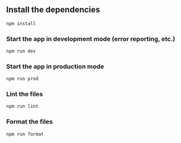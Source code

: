 ## Install the dependencies

```bash
npm install
```

### Start the app in development mode (error reporting, etc.)

```bash
npm run dev
```

### Start the app in production mode

```bash
npm run prod
```

### Lint the files

```bash
npm run lint
```

### Format the files

```bash
npm run format
```


